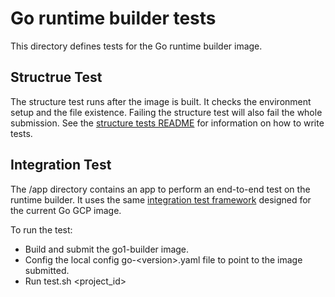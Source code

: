 # Go runtime builder tests

This directory defines tests for the Go runtime builder image.

## Structrue Test
The structure test runs after the image is built. It checks the environment setup and the file existence. Failing the structure test will also fail the whole submission.
See the [structure tests README](https://github.com/GoogleCloudPlatform/runtimes-common/blob/master/structure_tests/README.md)
for information on how to write tests.

## Integration Test
The \/app directory contains an app to perform an end-to-end test on the runtime builder.
It uses the same [integration test framework](https://github.com/GoogleCloudPlatform/runtimes-common/tree/master/integration_tests) designed for the current Go GCP image.

To run the test:
* Build and submit the go1-builder image.
* Config the local config go-\<version>.yaml file to point to the image submitted.
* Run test.sh \<project_id>